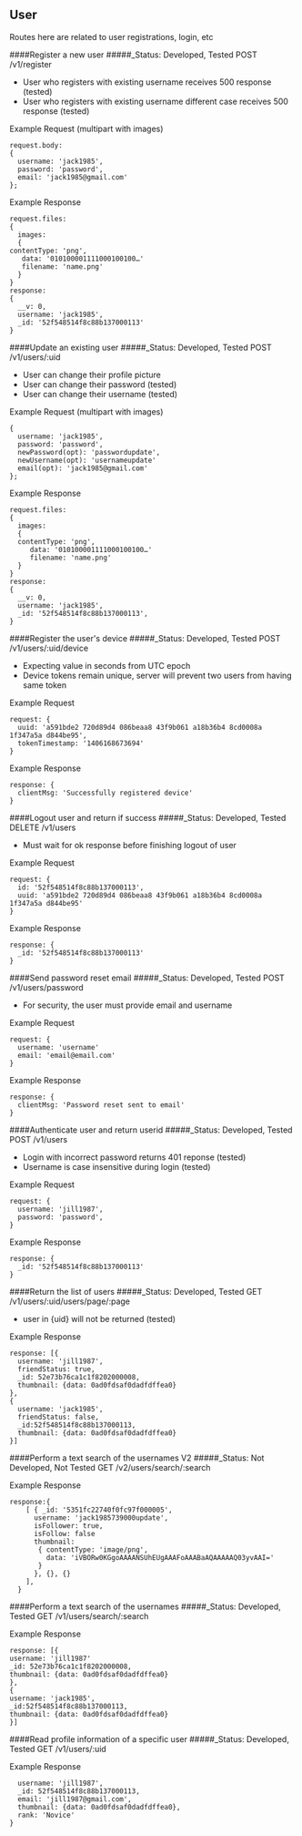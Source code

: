 
User
----------------------
Routes here are related to user registrations, login, etc

####Register a new user
#####_Status: Developed, Tested
POST /v1/register

- User who registers with existing username receives 500 response (tested)
- User who registers with existing username different case receives 500 response (tested)

Example Request (multipart with images)
```
request.body:
{
  username: 'jack1985',
  password: 'password',
  email: 'jack1985@gmail.com'
};
```
Example Response
```
request.files:
{
  images: 
  {
contentType: 'png',
   data: '010100001111000100100…'
   filename: 'name.png'
  }
}
response:
{ 
  __v: 0,
  username: 'jack1985',
  _id: '52f548514f8c88b137000113'
}
```

####Update an existing user
#####_Status: Developed, Tested
POST /v1/users/:uid

- User can change their profile picture
- User can change their password (tested)
- User can change their username (tested)

Example Request (multipart with images)
```
{
  username: 'jack1985',
  password: 'password',
  newPassword(opt): 'passwordupdate',
  newUsername(opt): 'usernameupdate'
  email(opt): 'jack1985@gmail.com'
};
```

Example Response
```
request.files:
{
  images: 
  {
  contentType: 'png',
     data: '010100001111000100100…'
     filename: 'name.png'
  }
}
response:
{ 
  __v: 0,
  username: 'jack1985',
  _id: '52f548514f8c88b137000113',
}
```

####Register the user's device
#####_Status: Developed, Tested
POST /v1/users/:uid/device

- Expecting value in seconds from UTC epoch
- Device tokens remain unique, server will prevent two users from having same token

Example Request
```
request: {
  uuid: 'a591bde2 720d89d4 086beaa8 43f9b061 a18b36b4 8cd0008a 1f347a5a d844be95',
  tokenTimestamp: '1406168673694'
}
```

Example Response
```
response: {
  clientMsg: 'Successfully registered device'
}
```

####Logout user and return if success
#####_Status: Developed, Tested
DELETE /v1/users

- Must wait for ok response before finishing logout of user

Example Request
```
request: {
  id: '52f548514f8c88b137000113',
  uuid: 'a591bde2 720d89d4 086beaa8 43f9b061 a18b36b4 8cd0008a 1f347a5a d844be95'
}
```

Example Response
```
response: {
  _id: '52f548514f8c88b137000113'
}
```

####Send password reset email
#####_Status: Developed, Tested
POST /v1/users/password

- For security, the user must provide email and username

Example Request
```
request: {
  username: 'username'
  email: 'email@email.com'
}
```

Example Response
```
response: {
  clientMsg: 'Password reset sent to email'
}

```
####Authenticate user and return userid
#####_Status: Developed, Tested
POST /v1/users

- Login with incorrect password returns 401 reponse (tested)
- Username is case insensitive during login (tested)

Example Request
```
request: {
  username: 'jill1987',
  password: 'password',
}
```

Example Response
```
response: {
  _id: '52f548514f8c88b137000113'
}
```

####Return the list of users
#####_Status: Developed, Tested
GET /v1/users/:uid/users/page/:page

- user in {uid} will not be returned (tested)

Example Response
```
response: [{
  username: 'jill1987',
  friendStatus: true,
  _id: 52e73b76ca1c1f8202000008,
  thumbnail: {data: 0ad0fdsaf0dadfdffea0} 
},
{
  username: 'jack1985',
  friendStatus: false,
  _id:52f548514f8c88b137000113,
  thumbnail: {data: 0ad0fdsaf0dadfdffea0}
}]
```

####Perform a text search of the usernames V2
#####_Status: Not Developed, Not Tested
GET /v2/users/search/:search

Example Response
```
response:{
    [ { _id: '5351fc22740f0fc97f000005',
      username: 'jack1985739000update',
      isFollower: true,
      isFollow: false
      thumbnail:
       { contentType: 'image/png',
         data: 'iVBORw0KGgoAAAANSUhEUgAAAFoAAABaAQAAAAAQ03yvAAI=' 
       } 
      }, {}, {} 
    ],
  }
```

####Perform a text search of the usernames
#####_Status: Developed, Tested
GET /v1/users/search/:search

Example Response
```
response: [{
username: 'jill1987'
_id: 52e73b76ca1c1f8202000008,
thumbnail: {data: 0ad0fdsaf0dadfdffea0} 
},
{
username: 'jack1985',
_id:52f548514f8c88b137000113,
thumbnail: {data: 0ad0fdsaf0dadfdffea0}
}]
```

####Read profile information of a specific user
#####_Status: Developed, Tested
GET /v1/users/:uid

Example Response
```
  username: 'jill1987',
  _id: 52f548514f8c88b137000113,
  email: 'jill1987@gmail.com',
  thumbnail: {data: 0ad0fdsaf0dadfdffea0},
  rank: 'Novice'
}
```
